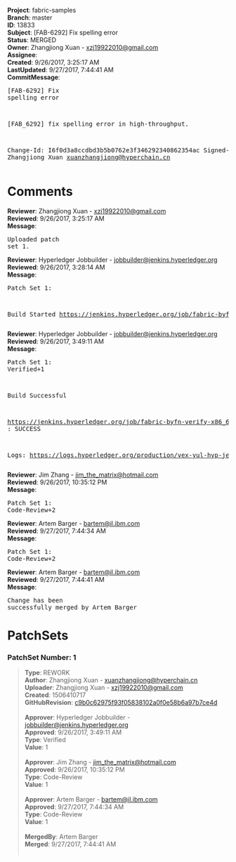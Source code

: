 <strong>Project</strong>: fabric-samples<br><strong>Branch</strong>: master<br><strong>ID</strong>: 13833<br><strong>Subject</strong>: [FAB-6292] Fix spelling error<br><strong>Status</strong>: MERGED<br><strong>Owner</strong>: Zhangjiong Xuan - xzj19922010@gmail.com<br><strong>Assignee</strong>:<br><strong>Created</strong>: 9/26/2017, 3:25:17 AM<br><strong>LastUpdated</strong>: 9/27/2017, 7:44:41 AM<br><strong>CommitMessage</strong>:<br><pre>[FAB-6292] Fix spelling error

[FAB_6292] fix spelling error in high-throughput.

Change-Id: I6f0d3a8ccdbd3b5b0762e3f346292340862354ac
Signed-off-by: Zhangjiong Xuan <xuanzhangjiong@hyperchain.cn>
</pre><h1>Comments</h1><strong>Reviewer</strong>: Zhangjiong Xuan - xzj19922010@gmail.com<br><strong>Reviewed</strong>: 9/26/2017, 3:25:17 AM<br><strong>Message</strong>: <pre>Uploaded patch set 1.</pre><strong>Reviewer</strong>: Hyperledger Jobbuilder - jobbuilder@jenkins.hyperledger.org<br><strong>Reviewed</strong>: 9/26/2017, 3:28:14 AM<br><strong>Message</strong>: <pre>Patch Set 1:

Build Started https://jenkins.hyperledger.org/job/fabric-byfn-verify-x86_64/90/</pre><strong>Reviewer</strong>: Hyperledger Jobbuilder - jobbuilder@jenkins.hyperledger.org<br><strong>Reviewed</strong>: 9/26/2017, 3:49:11 AM<br><strong>Message</strong>: <pre>Patch Set 1: Verified+1

Build Successful 

https://jenkins.hyperledger.org/job/fabric-byfn-verify-x86_64/90/ : SUCCESS

Logs: https://logs.hyperledger.org/production/vex-yul-hyp-jenkins-1/fabric-byfn-verify-x86_64/90</pre><strong>Reviewer</strong>: Jim Zhang - jim_the_matrix@hotmail.com<br><strong>Reviewed</strong>: 9/26/2017, 10:35:12 PM<br><strong>Message</strong>: <pre>Patch Set 1: Code-Review+2</pre><strong>Reviewer</strong>: Artem Barger - bartem@il.ibm.com<br><strong>Reviewed</strong>: 9/27/2017, 7:44:34 AM<br><strong>Message</strong>: <pre>Patch Set 1: Code-Review+2</pre><strong>Reviewer</strong>: Artem Barger - bartem@il.ibm.com<br><strong>Reviewed</strong>: 9/27/2017, 7:44:41 AM<br><strong>Message</strong>: <pre>Change has been successfully merged by Artem Barger</pre><h1>PatchSets</h1><h3>PatchSet Number: 1</h3><blockquote><strong>Type</strong>: REWORK<br><strong>Author</strong>: Zhangjiong Xuan - xuanzhangjiong@hyperchain.cn<br><strong>Uploader</strong>: Zhangjiong Xuan - xzj19922010@gmail.com<br><strong>Created</strong>: 1506410717<br><strong>GitHubRevision</strong>: [c9b0c62975f93f05838102a0f0e58b6a97b7ce4d](https://github.com/hyperledger/fabric-samples/commit/c9b0c62975f93f05838102a0f0e58b6a97b7ce4d)<br><br><strong>Approver</strong>: Hyperledger Jobbuilder - jobbuilder@jenkins.hyperledger.org<br><strong>Approved</strong>: 9/26/2017, 3:49:11 AM<br><strong>Type</strong>: Verified<br><strong>Value</strong>: 1<br><br><strong>Approver</strong>: Jim Zhang - jim_the_matrix@hotmail.com<br><strong>Approved</strong>: 9/26/2017, 10:35:12 PM<br><strong>Type</strong>: Code-Review<br><strong>Value</strong>: 1<br><br><strong>Approver</strong>: Artem Barger - bartem@il.ibm.com<br><strong>Approved</strong>: 9/27/2017, 7:44:34 AM<br><strong>Type</strong>: Code-Review<br><strong>Value</strong>: 1<br><br><strong>MergedBy</strong>: Artem Barger<br><strong>Merged</strong>: 9/27/2017, 7:44:41 AM<br><br></blockquote>
